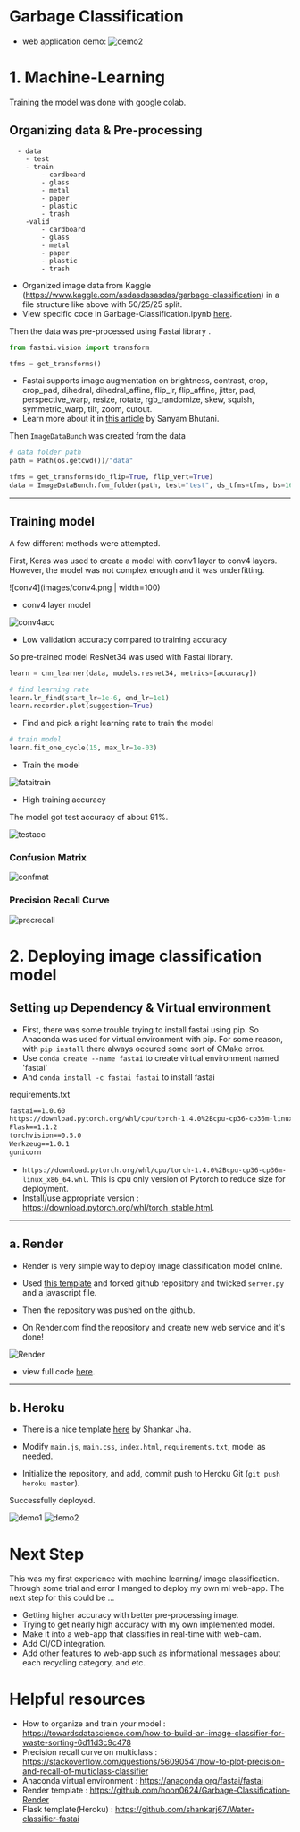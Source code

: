 # Garbage Classification 

* web application demo:
![demo2](images/demo3.png)

# 1. Machine-Learning

Training the model was done with google colab.

## Organizing data & Pre-processing

      - data
        - test
        - train
            - cardboard
            - glass
            - metal
            - paper
            - plastic
            - trash
        -valid
            - cardboard
            - glass
            - metal
            - paper
            - plastic
            - trash

* Organized image data from Kaggle (https://www.kaggle.com/asdasdasasdas/garbage-classification) in a file structure like above with 50/25/25 split. 
* View specific code in Garbage-Classification.ipynb [here](https://colab.research.google.com/drive/1lZe5P8orSYYx4OXCNozWqJ1NO9IOF-pF).


Then the data was pre-processed using Fastai library .
```python
from fastai.vision import transform

tfms = get_transforms()
```
* Fastai supports image augmentation on brightness, contrast, crop, crop_pad, dihedral, dihedral_affine, flip_lr, flip_affine, jitter, pad, perspective_warp, resize, rotate, rgb_randomize, skew, squish, symmetric_warp, tilt, zoom, cutout.
* Learn more about it in [this article](https://towardsdatascience.com/introduction-to-image-augmentations-using-the-fastai-library-692dfaa2da42) by Sanyam Bhutani.

Then `ImageDataBunch` was created from the data
```python
# data folder path
path = Path(os.getcwd())/"data"

tfms = get_transforms(do_flip=True, flip_vert=True)
data = ImageDataBunch.fom_folder(path, test="test", ds_tfms=tfms, bs=16)
```
---
## Training model

A few different methods were attempted. 

First, Keras was used to create a model with conv1 layer to conv4 layers. However, the model was not complex enough and it was underfitting. 

![conv4](images/conv4.png | width=100)
* conv4 layer model

![conv4acc](images/conv4acc.png)
* Low validation accuracy compared to training accuracy

So pre-trained model ResNet34 was used with Fastai library.
```python
learn = cnn_learner(data, models.resnet34, metrics=[accuracy])
```
```python
# find learning rate
learn.lr_find(start_lr=1e-6, end_lr=1e1)
learn.recorder.plot(suggestion=True)
```
* Find and pick a right learning rate to train the model

```python
# train model
learn.fit_one_cycle(15, max_lr=1e-03)
```
* Train the model 

![fataitrain](images/fastaitrain.png)
* High training accuracy 

The model got test accuracy of about 91%.

![testacc](images/testacc.png)

### Confusion Matrix

![confmat](images/confmat.png)

### Precision Recall Curve
![precrecall](images/precrecall.png)


# 2. Deploying image classification model

## Setting up Dependency & Virtual environment
* First, there was some trouble trying to install fastai using pip. So Anaconda was used for virtual environment with pip. For some reason, with `pip install` there always occured some sort of CMake error. 
* Use `conda create --name fastai` to create virtual environment named 'fastai' 
* And `conda install -c fastai fastai` to install fastai 

requirements.txt
```txt
fastai==1.0.60
https://download.pytorch.org/whl/cpu/torch-1.4.0%2Bcpu-cp36-cp36m-linux_x86_64.whl
Flask==1.1.2
torchvision==0.5.0
Werkzeug==1.0.1
gunicorn
```
* `https://download.pytorch.org/whl/cpu/torch-1.4.0%2Bcpu-cp36-cp36m-linux_x86_64.whl`. This is cpu only version of Pytorch to reduce size for deployment.
* Install/use appropriate version : https://download.pytorch.org/whl/torch_stable.html.

----
## a. Render

* Render is very simple way to deploy image classification model online. 

* Used [this template](https://github.com/render-examples/fastai-v3) and forked github repository and twicked `server.py` and a javascript file.

* Then the repository was pushed on the github. 

* On Render.com find the repository and create new web service and it's done!

![Render](images/RenderDemo.png)
* view full code [here](https://github.com/hoon0624/Garbage-Classification-Render).
----

## b. Heroku

* There is a nice template [here](https://github.com/shankarj67/Water-classifier-fastai) by Shankar Jha.

* Modify `main.js`, `main.css`, `index.html`, `requirements.txt`, model as needed. 

* Initialize the repository, and add, commit push to Heroku Git (`git push heroku master`). 

Successfully deployed.

![demo1](images/demo.png)
![demo2](images/demo2.png)


# Next Step
This was my first experience with machine learning/ image classification. Through some trial and error I manged to deploy my own ml web-app. The next step for this could be ...

* Getting higher accuracy with better pre-processing image. 
* Trying to get nearly high accuracy with my own implemented model.
* Make it into a web-app that classifies in real-time with web-cam. 
* Add CI/CD integration.
* Add other features to web-app such as informational messages about each recycling category, and etc. 


# Helpful resources
* How to organize and train your model : https://towardsdatascience.com/how-to-build-an-image-classifier-for-waste-sorting-6d11d3c9c478
* Precision recall curve on multiclass : https://stackoverflow.com/questions/56090541/how-to-plot-precision-and-recall-of-multiclass-classifier
* Anaconda virtual environment : https://anaconda.org/fastai/fastai
* Render template : https://github.com/hoon0624/Garbage-Classification-Render
* Flask template(Heroku) : https://github.com/shankarj67/Water-classifier-fastai
